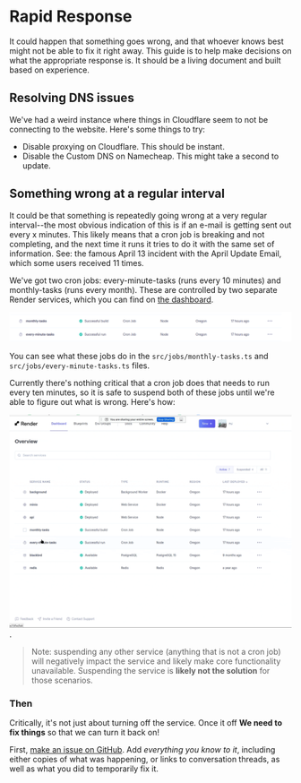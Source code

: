 # Rapid Response

It could happen that something goes wrong, and that whoever knows best might not be able to fix it right away. This guide is to help make decisions on what the appropriate response is. It should be a living document and built based on experience.

## Resolving DNS issues

We've had a weird instance where things in Cloudflare seem to not be connecting to the website. Here's some things to try:

- Disable proxying on Cloudflare. This should be instant.
- Disable the Custom DNS on Namecheap. This might take a second to update.

## Something wrong at a regular interval

It could be that something is repeatedly going wrong at a very regular interval--the most obvious indication of this is if an e-mail is getting sent out every x minutes. This likely means that a cron job is breaking and not completing, and the next time it runs it tries to do it with the same set of information. See: the famous April 13 incident with the April Update Email, which some users received 11 times.

We've got two cron jobs: every-minute-tasks (runs every 10 minutes) and monthly-tasks (runs every month). These are controlled by two separate Render services, which you can find on [the dashboard](https://dashboard.render.com/).

![repeating tasks](images/repeating-tasks-screenshot.png)

You can see what these jobs do in the `src/jobs/monthly-tasks.ts` and `src/jobs/every-minute-tasks.ts` files.

Currently there's nothing critical that a cron job does that needs to run every ten minutes, so it is safe to suspend both of these jobs until we're able to figure out what is wrong. Here's how:

![navigating to suspend](images/navigating-to-suspend.gif).

> Note: suspending any other service (anything that is not a cron job) will negatively impact the service and likely make core functionality unavailable. Suspending the service is **likely not the solution** for those scenarios.

### Then

Critically, it's not just about turning off the service. Once it off **We need to fix things** so that we can turn it back on!

First, [make an issue on GitHub](https://github.com/funmusicplace/mirlo/issues). Add _everything you know to it_, including either copies of what was happening, or links to conversation threads, as well as what you did to temporarily fix it.
